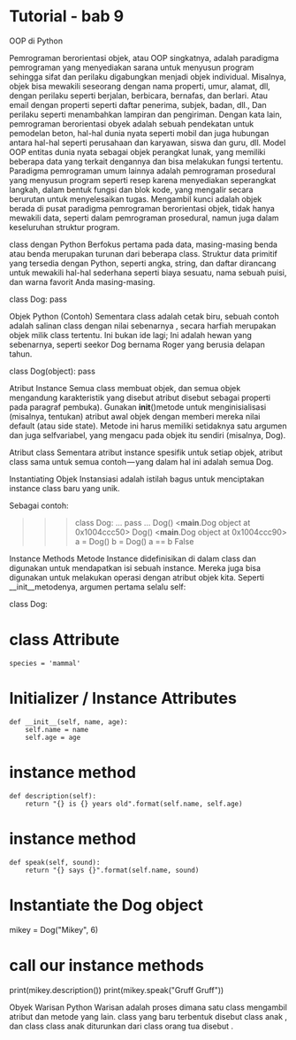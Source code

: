 # Tutorial - bab 9
OOP di Python

Pemrograman berorientasi objek, atau OOP singkatnya, adalah paradigma pemrograman yang menyediakan 
sarana untuk menyusun program sehingga sifat dan perilaku digabungkan menjadi objek individual. 
Misalnya, objek bisa mewakili seseorang dengan nama properti, umur, alamat, dll, 
dengan perilaku seperti berjalan, berbicara, bernafas, dan berlari. Atau email dengan properti seperti daftar penerima, 
subjek, badan, dll., Dan perilaku seperti menambahkan lampiran dan pengiriman.
Dengan kata lain, pemrograman berorientasi obyek adalah sebuah pendekatan untuk pemodelan beton, 
hal-hal dunia nyata seperti mobil dan juga hubungan antara hal-hal seperti perusahaan dan karyawan, 
siswa dan guru, dll. Model OOP entitas dunia nyata sebagai objek perangkat lunak, 
yang memiliki beberapa data yang terkait dengannya dan bisa melakukan fungsi tertentu.
Paradigma pemrograman umum lainnya adalah pemrograman prosedural yang menyusun program seperti 
resep karena menyediakan seperangkat langkah, dalam bentuk fungsi dan blok kode, 
yang mengalir secara berurutan untuk menyelesaikan tugas. Mengambil kunci adalah objek berada di pusat paradigma pemrograman berorientasi objek, 
tidak hanya mewakili data, seperti dalam pemrograman prosedural, namun juga dalam keseluruhan struktur program.

class dengan Python
Berfokus pertama pada data, masing-masing benda atau benda merupakan turunan dari beberapa class. 
Struktur data primitif yang tersedia dengan Python, seperti angka, string, 
dan daftar dirancang untuk mewakili hal-hal sederhana seperti biaya sesuatu, nama sebuah puisi, 
dan warna favorit Anda masing-masing.

class Dog: 
        pass

Objek Python (Contoh)
Sementara class adalah cetak biru, sebuah contoh adalah salinan class dengan nilai sebenarnya , 
secara harfiah merupakan objek milik class tertentu. Ini bukan ide lagi; Ini adalah hewan yang sebenarnya, 
seperti seekor Dog bernama Roger yang berusia delapan tahun.

class Dog(object):
    pass
	
Atribut Instance
Semua class membuat objek, dan semua objek mengandung karakteristik yang disebut atribut 
disebut sebagai properti pada paragraf pembuka). Gunakan __init__()metode untuk menginisialisasi 
(misalnya, tentukan) atribut awal objek dengan memberi mereka nilai default (atau side state). 
Metode ini harus memiliki setidaknya satu argumen dan juga selfvariabel, yang mengacu pada objek itu sendiri (misalnya, Dog).

Atribut class
Sementara atribut instance spesifik untuk setiap objek, atribut class sama untuk semua contoh — yang dalam hal ini adalah semua Dog.

Instantiating Objek
Instansiasi adalah istilah bagus untuk menciptakan instance class baru yang unik.

Sebagai contoh:

>>> class Dog:
...     pass
...
>>> Dog()
<__main__.Dog object at 0x1004ccc50>
>>> Dog()
<__main__.Dog object at 0x1004ccc90>
>>> a = Dog()
>>> b = Dog()
>>> a == b
False

Instance Methods
Metode Instance didefinisikan di dalam class dan digunakan untuk mendapatkan isi sebuah instance. 
Mereka juga bisa digunakan untuk melakukan operasi dengan atribut objek kita. Seperti __init__metodenya, argumen pertama selalu self:

class Dog:
# class Attribute
    species = 'mammal'
# Initializer / Instance Attributes
    def __init__(self, name, age):
        self.name = name
        self.age = age
# instance method
    def description(self):
        return "{} is {} years old".format(self.name, self.age)
# instance method
    def speak(self, sound):
        return "{} says {}".format(self.name, sound)
# Instantiate the Dog object
mikey = Dog("Mikey", 6)
# call our instance methods
print(mikey.description())
print(mikey.speak("Gruff Gruff"))

Obyek Warisan Python
Warisan adalah proses dimana satu class mengambil atribut dan metode yang lain. 
class yang baru terbentuk disebut class anak , dan class class anak diturunkan dari class orang tua disebut .



